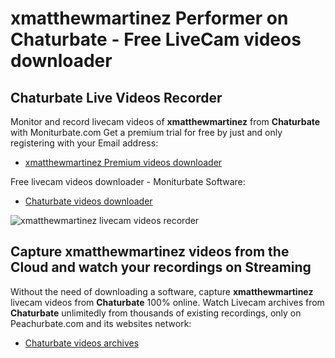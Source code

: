 # xmatthewmartinez Performer on Chaturbate - Free LiveCam videos downloader

## Chaturbate Live Videos Recorder

Monitor and record livecam videos of **xmatthewmartinez** from **Chaturbate** with Moniturbate.com
Get a premium trial for free by just and only registering with your Email address:
* [xmatthewmartinez Premium videos downloader](https://moniturbate.com/request-demo-licence-key.html)

Free livecam videos downloader - Moniturbate Software:
* [Chaturbate videos downloader](https://moniturbate.com/moniturbate-download-software.html)

![xmatthewmartinez livecam videos recorder](https://peachurnet.com/templates/moniturbate-software.png)


## Capture xmatthewmartinez videos from the Cloud and watch your recordings on Streaming

Without the need of downloading a software, capture **xmatthewmartinez** livecam videos from **Chaturbate** 100% online.
Watch Livecam archives from **Chaturbate** unlimitedly from thousands of existing recordings, only on Peachurbate.com and its websites network:
* [Chaturbate videos archives](https://peachurnet.com/)